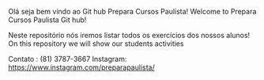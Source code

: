 Olá seja bem vindo ao Git hub Prepara Cursos Paulista!
Welcome to Prepara Cursos Paulista Git hub!

Neste repositório nós iremos listar todos os exercícios dos nossos alunos!
On this repository we will show our students activities

Contato : (81) 3787-3667
Instagram: https://www.instagram.com/preparapaulista/


